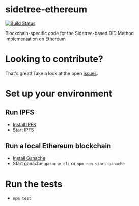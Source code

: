 # sidetree-ethereum

[![Build Status](https://travis-ci.org/decentralized-identity/sidetree-ethereum.svg?branch=master)](https://travis-ci.org/decentralized-identity/sidetree-ethereum)

Blockchain-specific code for the Sidetree-based DID Method implementation on Ethereum

# Looking to contribute?
That's great!  Take a look at the open [issues](https://github.com/decentralized-identity/sidetree-ethereum/issues).

# Set up your environment
## Run IPFS

* [Install IPFS](https://docs.ipfs.io/introduction/install/)
* [Start IPFS](https://docs.ipfs.io/introduction/usage/)

## Run a local Ethereum blockchain
* [Install Ganache](https://github.com/trufflesuite/ganache-cli)
* Start ganache: `ganache-cli` or `npm run start-ganache`

# Run the tests
* `npm test`

